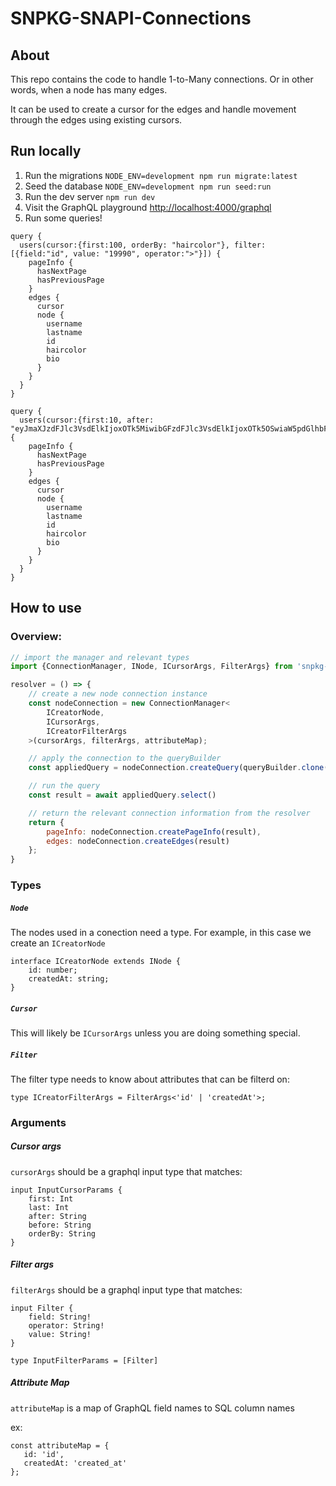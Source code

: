 # SNPKG-SNAPI-Connections

## About

This repo contains the code to handle 1-to-Many connections. Or in other words, when a node has many edges.

It can be used to create a cursor for the edges and handle movement through the edges using existing cursors.

## Run locally

1. Run the migrations `NODE_ENV=development npm run migrate:latest`
2. Seed the database `NODE_ENV=development npm run seed:run`
3. Run the dev server `npm run dev`
4. Visit the GraphQL playground [http://localhost:4000/graphql](http://localhost:4000/graphql)
5. Run some queries!

```
query {
  users(cursor:{first:100, orderBy: "haircolor"}, filter: [{field:"id", value: "19990", operator:">"}]) {
    pageInfo {
      hasNextPage
      hasPreviousPage
    }
    edges {
      cursor
      node {
        username
        lastname
        id
        haircolor
        bio
      }
    }
  }
}
```

```
query {
  users(cursor:{first:10, after: "eyJmaXJzdFJlc3VsdElkIjoxOTk5MiwibGFzdFJlc3VsdElkIjoxOTk5OSwiaW5pdGlhbFNvcnQiOiJhc2MiLCJmaWx0ZXJzIjpbWyJpZCIsIj4iLCIxOTk5MCJdXSwib3JkZXJCeSI6ImhhaXJjb2xvciIsImlkIjoxOTk5NX0"}) {
    pageInfo {
      hasNextPage
      hasPreviousPage
    }
    edges {
      cursor
      node {
        username
        lastname
        id
        haircolor
        bio
      }
    }
  }
}
```

## How to use

### Overview:

```javascript
// import the manager and relevant types
import {ConnectionManager, INode, ICursorArgs, FilterArgs} from 'snpkg-snapi-connections';

resolver = () => {
    // create a new node connection instance
    const nodeConnection = new ConnectionManager<
        ICreatorNode,
        ICursorArgs,
        ICreatorFilterArgs
    >(cursorArgs, filterArgs, attributeMap);

    // apply the connection to the queryBuilder
    const appliedQuery = nodeConnection.createQuery(queryBuilder.clone());

    // run the query
    const result = await appliedQuery.select()

    // return the relevant connection information from the resolver
    return {
        pageInfo: nodeConnection.createPageInfo(result),
        edges: nodeConnection.createEdges(result)
    };
}
```


### Types

##### `Node`

The nodes used in a conection need a type. For example, in this case we create an `ICreatorNode`

```
interface ICreatorNode extends INode {
    id: number;
    createdAt: string;
}
```

##### `Cursor`

This will likely be `ICursorArgs` unless you are doing something special.

##### `Filter`

The filter type needs to know about attributes that can be filterd on:

```
type ICreatorFilterArgs = FilterArgs<'id' | 'createdAt'>;
```

### Arguments

##### Cursor args

`cursorArgs` should be a graphql input type that matches:

```
input InputCursorParams {
    first: Int
    last: Int
    after: String
    before: String
    orderBy: String
}
```

##### Filter args

`filterArgs` should be a graphql input type that matches:

```
input Filter {
    field: String!
    operator: String!
    value: String!
}

type InputFilterParams = [Filter]
```

##### Attribute Map

`attributeMap` is a map of GraphQL field names to SQL column names

 ex:

 ```
const attributeMap = {
    id: 'id',
    createdAt: 'created_at'
};
```
